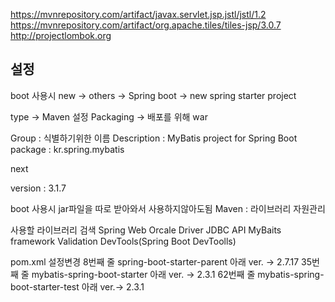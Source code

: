 https://mvnrepository.com/artifact/javax.servlet.jsp.jstl/jstl/1.2<br>
https://mvnrepository.com/artifact/org.apache.tiles/tiles-jsp/3.0.7<br>
http://projectlombok.org<br>
<h2>설정</h2>
boot 사용시
new -> others -> Spring boot -> new spring starter project

type -> Maven 설정
Packaging -> 배포를 위해 war

Group : 식별하기위한 이름
Description : MyBatis project for Spring Boot
package : kr.spring.mybatis

next

version : 3.1.7


boot 사용시 jar파일을 따로 받아와서 사용하지않아도됨
Maven : 라이브러리 자원관리

사용할 라이브러리
검색 
Spring Web
Orcale Driver
JDBC API
MyBaits framework
Validation
DevTools(Spring Boot DevToolls)

pom.xml 설정변경
8번째 줄 spring-boot-starter-parent 아래 ver. -> 2.7.17
35번째 줄 mybatis-spring-boot-starter 아래 ver. -> 2.3.1
62번째 줄 mybatis-spring-boot-starter-test 아래 ver.-> 2.3.1
